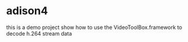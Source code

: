 # adison4
this is a demo project show how to use the VideoToolBox.framework to decode h.264 stream data

